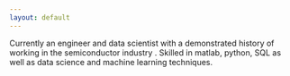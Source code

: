 ```yaml
---
layout: default
---
```


Currently an engineer and data scientist with a demonstrated history of working in the semiconductor industry . Skilled in  matlab, python, SQL as well as data science and machine learning  techniques.
